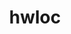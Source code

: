 ---
title: "hwloc"
layout: cache
categories: [package, v0.18.1]
meta: {"versions": ["2.7.1"], "compilers": ["gcc@=7.3.1", "gcc@=7.5.0", "gcc@=8.4.0"], "oss": ["amzn2", "ubuntu18.04"], "platforms": ["linux"], "targets": ["aarch64", "graviton2", "x86_64", "x86_64_v3", "x86_64_v4"], "stacks": ["aws-ahug", "aws-ahug-aarch64", "aws-isc", "aws-isc-aarch64", "build_systems", "data-vis-sdk", "e4s", "radiuss", "root", "tutorial"], "num_specs": 8, "num_specs_by_stack": {"aws-isc": 2, "root": 8, "aws-ahug": 2, "aws-ahug-aarch64": 2, "aws-isc-aarch64": 2, "e4s": 2, "data-vis-sdk": 1, "build_systems": 1, "tutorial": 2, "radiuss": 1}}
spec_details: [{"hash": "pmejrys2qhfzxheqz3j32jfuwzgifaxv", "compiler": "gcc@=7.3.1", "versions": ["2.7.1"], "os": "amzn2", "platform": "linux", "target": "x86_64_v4", "variants": ["~cairo", "~cuda", "~gl", "~libudev", "+libxml2", "~netloc", "~nvml", "~opencl", "+pci", "~rocm", "+shared"], "stacks": ["aws-isc", "root", "aws-ahug"], "size": "-", "tarball": "https://binaries.spack.io/releases/v0.18.1/build_cache/linux-amzn2-x86_64_v4/gcc-7.3.1/hwloc-2.7.1/linux-amzn2-x86_64_v4-gcc-7.3.1-hwloc-2.7.1-pmejrys2qhfzxheqz3j32jfuwzgifaxv.spack"}, {"hash": "w7lcewzmfsbxgvnq6x6tqe2t6uydw3bf", "compiler": "gcc@=7.3.1", "versions": ["2.7.1"], "os": "amzn2", "platform": "linux", "target": "graviton2", "variants": ["~cairo", "~cuda", "~gl", "~libudev", "+libxml2", "~netloc", "~nvml", "~opencl", "+pci", "~rocm", "+shared"], "stacks": ["aws-ahug-aarch64", "aws-isc-aarch64", "root"], "size": "-", "tarball": "https://binaries.spack.io/releases/v0.18.1/build_cache/linux-amzn2-graviton2/gcc-7.3.1/hwloc-2.7.1/linux-amzn2-graviton2-gcc-7.3.1-hwloc-2.7.1-w7lcewzmfsbxgvnq6x6tqe2t6uydw3bf.spack"}, {"hash": "e7fvahempj2gwm4634tge54gsloga36m", "compiler": "gcc@=7.5.0", "versions": ["2.7.1"], "os": "ubuntu18.04", "platform": "linux", "target": "x86_64", "variants": ["~cairo", "~cuda", "~gl", "~libudev", "+libxml2", "~netloc", "~nvml", "~opencl", "+pci", "~rocm", "+shared"], "stacks": ["e4s", "root"], "size": "-", "tarball": "https://binaries.spack.io/releases/v0.18.1/build_cache/linux-ubuntu18.04-x86_64/gcc-7.5.0/hwloc-2.7.1/linux-ubuntu18.04-x86_64-gcc-7.5.0-hwloc-2.7.1-e7fvahempj2gwm4634tge54gsloga36m.spack"}, {"hash": "mtjjnl7kdp2esewq77mngbfil52m5vmw", "compiler": "gcc@=7.3.1", "versions": ["2.7.1"], "os": "amzn2", "platform": "linux", "target": "aarch64", "variants": ["~cairo", "~cuda", "~gl", "~libudev", "+libxml2", "~netloc", "~nvml", "~opencl", "+pci", "~rocm", "+shared"], "stacks": ["aws-ahug-aarch64", "aws-isc-aarch64", "root"], "size": "-", "tarball": "https://binaries.spack.io/releases/v0.18.1/build_cache/linux-amzn2-aarch64/gcc-7.3.1/hwloc-2.7.1/linux-amzn2-aarch64-gcc-7.3.1-hwloc-2.7.1-mtjjnl7kdp2esewq77mngbfil52m5vmw.spack"}, {"hash": "bunlvjcr75ey5hlor7oyuewfjr57xjil", "compiler": "gcc@=7.3.1", "versions": ["2.7.1"], "os": "amzn2", "platform": "linux", "target": "x86_64_v3", "variants": ["~cairo", "~cuda", "~gl", "~libudev", "+libxml2", "~netloc", "~nvml", "~opencl", "+pci", "~rocm", "+shared"], "stacks": ["aws-isc", "root", "aws-ahug"], "size": "-", "tarball": "https://binaries.spack.io/releases/v0.18.1/build_cache/linux-amzn2-x86_64_v3/gcc-7.3.1/hwloc-2.7.1/linux-amzn2-x86_64_v3-gcc-7.3.1-hwloc-2.7.1-bunlvjcr75ey5hlor7oyuewfjr57xjil.spack"}, {"hash": "oixja6dnsnc4mydqswdya2nyt4rlcxpa", "compiler": "gcc@=7.5.0", "versions": ["2.7.1"], "os": "ubuntu18.04", "platform": "linux", "target": "x86_64", "variants": ["~cairo", "~cuda", "~gl", "~libudev", "+libxml2", "~netloc", "~nvml", "~opencl", "+pci", "~rocm", "+shared"], "stacks": ["data-vis-sdk", "build_systems", "tutorial", "radiuss", "root"], "size": "-", "tarball": "https://binaries.spack.io/releases/v0.18.1/build_cache/linux-ubuntu18.04-x86_64/gcc-7.5.0/hwloc-2.7.1/linux-ubuntu18.04-x86_64-gcc-7.5.0-hwloc-2.7.1-oixja6dnsnc4mydqswdya2nyt4rlcxpa.spack"}, {"hash": "27dpmmo2otm4djhiugwcehq7tze5ndlb", "compiler": "gcc@=8.4.0", "versions": ["2.7.1"], "os": "ubuntu18.04", "platform": "linux", "target": "x86_64", "variants": ["~cairo", "~cuda", "~gl", "~libudev", "+libxml2", "~netloc", "~nvml", "~opencl", "+pci", "~rocm", "+shared"], "stacks": ["tutorial", "root"], "size": "-", "tarball": "https://binaries.spack.io/releases/v0.18.1/build_cache/linux-ubuntu18.04-x86_64/gcc-8.4.0/hwloc-2.7.1/linux-ubuntu18.04-x86_64-gcc-8.4.0-hwloc-2.7.1-27dpmmo2otm4djhiugwcehq7tze5ndlb.spack"}, {"hash": "pcppumg2yu5wjhrvr5nec22zvgw7afhv", "compiler": "gcc@=7.5.0", "versions": ["2.7.1"], "os": "ubuntu18.04", "platform": "linux", "target": "x86_64", "variants": ["~cairo", "+cuda", "~gl", "~libudev", "+libxml2", "~netloc", "~nvml", "~opencl", "+pci", "~rocm", "+shared"], "stacks": ["e4s", "root"], "size": "-", "tarball": "https://binaries.spack.io/releases/v0.18.1/build_cache/linux-ubuntu18.04-x86_64/gcc-7.5.0/hwloc-2.7.1/linux-ubuntu18.04-x86_64-gcc-7.5.0-hwloc-2.7.1-pcppumg2yu5wjhrvr5nec22zvgw7afhv.spack"}]
---